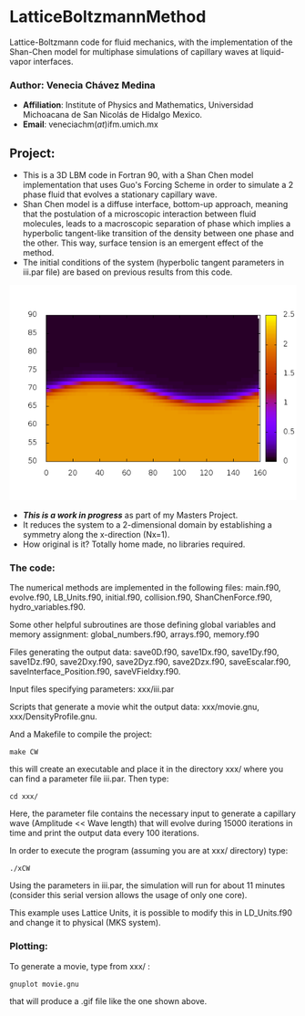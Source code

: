 # LatticeBoltzmannMethod
Lattice-Boltzmann code for fluid mechanics, with the implementation of the Shan-Chen model for multiphase simulations of capillary waves at liquid-vapor interfaces.

### Author: Venecia Chávez Medina
* **Affiliation**: Institute of Physics and Mathematics, Universidad Michoacana de San Nicolás de Hidalgo Mexico.
* **Email**: veneciachm(*at*)ifm.umich.mx

## Project:
* This is a 3D LBM code in Fortran 90, with a Shan Chen model implementation that uses Guo's Forcing Scheme in order to simulate a 2 phase fluid that evolves a stationary capillary wave. 
* Shan Chen model is a diffuse interface, bottom-up approach, meaning that the postulation of a microscopic interaction between fluid molecules, leads to a macroscopic separation of phase which implies a hyperbolic tangent-like transition of the density between one phase and the other. This way, surface tension is an emergent effect of the method. 
* The initial conditions of the system (hyperbolic tangent parameters in iii.par file) are based on previous results from this code. 

![alt text](https://github.com/veneciachm/LatticeBoltzmannMethod/blob/master/CapillaryWave.gif)

* ***This is a work in progress*** as part of my Masters Project. 
* It reduces the system to a 2-dimensional domain by establishing a symmetry along the x-direction (Nx=1).
* How original is it? Totally home made, no libraries required.

### The code:
The numerical methods are implemented in the following files: main.f90, evolve.f90, LB_Units.f90, initial.f90, collision.f90, ShanChenForce.f90, hydro_variables.f90. 

Some other helpful subroutines are those defining global variables and memory assignment: global_numbers.f90, arrays.f90, memory.f90

Files generating the output data: save0D.f90, save1Dx.f90, save1Dy.f90, save1Dz.f90, save2Dxy.f90, save2Dyz.f90, save2Dzx.f90, saveEscalar.f90, saveInterface_Position.f90, saveVFieldxy.f90. 

Input files specifying parameters: xxx/iii.par

Scripts that generate a movie whit the output data: xxx/movie.gnu, xxx/DensityProfile.gnu.

And a Makefile to compile the project:
```
make CW
```
this will create an executable and place it in the directory xxx/ where you can find a parameter file iii.par. Then type:
```
cd xxx/
```
Here, the parameter file contains the necessary input to generate a capillary wave (Amplitude << Wave length) that will evolve during 15000 iterations in time and print the output data every 100 iterations. 

In order to execute the program (assuming you are at xxx/ directory) type:
```
./xCW
```
Using the parameters in iii.par, the simulation will run for about 11 minutes (consider this serial version allows the usage of only one core).

This example uses Lattice Units, it is possible to modify this in LD_Units.f90 and change it to physical (MKS system). 

### Plotting:
To generate a movie, type from xxx/ :
```
gnuplot movie.gnu
```
that will produce a .gif file like the one shown above. 
